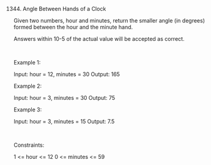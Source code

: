 1344. Angle Between Hands of a Clock

Given two numbers, hour and minutes, return the smaller angle (in degrees) formed between the hour and the minute hand.

Answers within 10-5 of the actual value will be accepted as correct.

 

Example 1:

Input: hour = 12, minutes = 30
Output: 165


Example 2:

Input: hour = 3, minutes = 30
Output: 75


Example 3:

Input: hour = 3, minutes = 15
Output: 7.5


 

Constraints:

1 <= hour <= 12
0 <= minutes <= 59